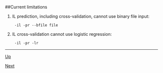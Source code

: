 ##Current limitations

1. IL prediction, including cross-validation, cannot use binary file input:

        -il -pr --bfile file

2. IL cross-validation cannot use logistic regression:

        -il -pr -lr


***
[Up](README.md)

[Next](example.md)
